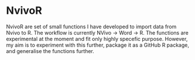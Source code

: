 # NvivoR
NvivoR are set of small functions I have developed to import data from Nvivo to R. The workflow is currently NVivo -> Word -> R. The functions are experimental at the moment and fit only highly specefic purpose. However, my aim is to experiment with this further, package it as a GitHub R package, and generalise the functions further.
